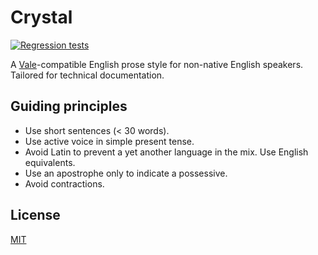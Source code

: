 # Crystal

[![Regression tests](https://github.com/Microflash/crystal/actions/workflows/regression.yml/badge.svg)](https://github.com/Microflash/crystal/actions/workflows/regression.yml)

A [Vale](https://vale.sh)-compatible English prose style for non-native English speakers. Tailored for technical documentation.

## Guiding principles

- Use short sentences (< 30 words).
- Use active voice in simple present tense.
- Avoid Latin to prevent a yet another language in the mix. Use English equivalents. 
- Use an apostrophe only to indicate a possessive.
- Avoid contractions.

## License

[MIT](./LICENSE.md)

